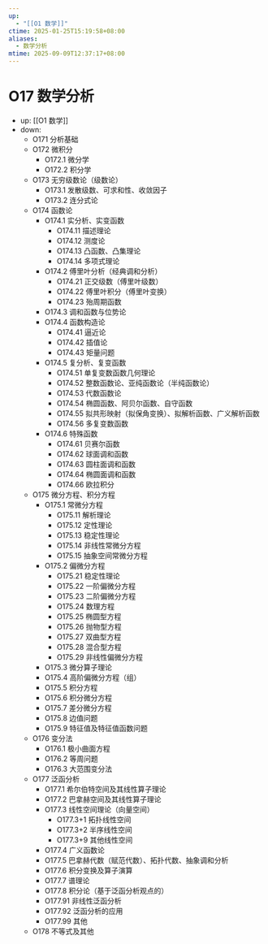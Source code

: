 ```yaml
---
up:
  - "[[O1 数学]]"
ctime: 2025-01-25T15:19:58+08:00
aliases:
  - 数学分析
mtime: 2025-09-09T12:37:17+08:00
---
```


# O17 数学分析

- up: [[O1 数学]]
- down:	
	- O171 分析基础
	- O172 微积分
		- O172.1 微分学
		- O172.2 积分学
	- O173 无穷级数论（级数论）
		- O173.1 发散级数、可求和性、收敛因子
		- O173.2 连分式论
	- O174 函数论
		- O174.1 实分析、实变函数
			- O174.11 描述理论
			- O174.12 测度论
			- O174.13 凸函数、凸集理论
			- O174.14 多项式理论
		- O174.2 傅里叶分析（经典调和分析）
			- O174.21 正交级数（傅里叶级数）
			- O174.22 傅里叶积分（傅里叶变换）
			- O174.23 殆周期函数
		- O174.3 调和函数与位势论
		- O174.4 函数构造论
			- O174.41 逼近论
			- O174.42 插值论
			- O174.43 矩量问题
		- O174.5 复分析、复变函数
			- O174.51 单复变数函数几何理论
			- O174.52 整数函数论、亚纯函数论（半纯函数论）
			- O174.53 代数函数论
			- O174.54 椭圆函数、阿贝尔函数、自守函数
			- O174.55 拟共形映射（拟保角变换）、拟解析函数、广义解析函数
			- O174.56 多复变数函数
		- O174.6 特殊函数
			- O174.61 贝赛尔函数
			- O174.62 球面调和函数
			- O174.63 圆柱面调和函数
			- O174.64 椭圆面调和函数
			- O174.66 欧拉积分
	- O175 微分方程、积分方程
		- O175.1 常微分方程
			- O175.11 解析理论
			- O175.12 定性理论
			- O175.13 稳定性理论
			- O175.14 非线性常微分方程
			- O175.15 抽象空间常微分方程
		- O175.2 偏微分方程
			- O175.21 稳定性理论
			- O175.22 一阶偏微分方程
			- O175.23 二阶偏微分方程
			- O175.24 数理方程
			- O175.25 椭圆型方程
			- O175.26 抛物型方程
			- O175.27 双曲型方程
			- O175.28 混合型方程
			- O175.29 非线性偏微分方程
		- O175.3 微分算子理论
		- O175.4 高阶偏微分方程（组）
		- O175.5 积分方程
		- O175.6 积分微分方程
		- O175.7 差分微分方程
		- O175.8 边值问题
		- O175.9 特征值及特征值函数问题
	- O176 变分法
		- O176.1 极小曲面方程
		- O176.2 等周问题
		- O176.3 大范围变分法
	- O177 泛函分析
		- O177.1 希尔伯特空间及其线性算子理论
		- O177.2 巴拿赫空间及其线性算子理论
		- O177.3 线性空间理论（向量空间）
			- O177.3+1 拓扑线性空间
			- O177.3+2 半序线性空间
			- O177.3+9 其他线性空间
		- O177.4 广义函数论
		- O177.5 巴拿赫代数（赋范代数）、拓扑代数、抽象调和分析
		- O177.6 积分变换及算子演算
		- O177.7 谱理论
		- O177.8 积分论（基于泛函分析观点的）
		- O177.91 非线性泛函分析
		- O177.92 泛函分析的应用
		- O177.99 其他
	- O178 不等式及其他
	
